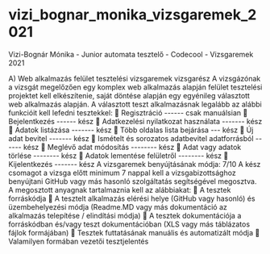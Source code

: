 # vizi_bognar_monika_vizsgaremek_2021

Vizi-Bognár Mónika - Junior automata tesztelő - Codecool - Vizsgaremek 2021


A) Web alkalmazás felület tesztelési vizsgaremek vizsgarész
A vizsgázónak a vizsgát megelőzően egy komplex web alkalmazás alapján felület
tesztelési projektet kell elkészítenie, saját döntése alapján egy egyénileg választott
web alkalmazás alapján.
A választott teszt alkalmazásnak legalább az alábbi funkcióit kell lefedni tesztekkel:
 Regisztráció ------ csak manuálsian
 Bejelentkezés ------ kész
 Adatkezelési nyilatkozat használata ------- kész
 Adatok listázása ------- kész
 Több oldalas lista bejárása --- kész
 Új adat bevitel ------- kész
 Ismételt és sorozatos adatbevitel adatforrásból ------ kész
 Meglévő adat módosítás -------- kész
 Adat vagy adatok törlése -------- kész
 Adatok lementése felületről -------- kész
 Kijelentkezés ------- kész
A vizsgaremek benyújtásának módja:
7/10
A kész csomagot a vizsga előtt minimum 7 nappal kell a vizsgabizottsághoz
benyújtani GitHub vagy más hasonló szolgáltatás segítségével megosztva. A
megosztott anyagnak tartalmaznia kell az alábbiakat:
 A tesztek forráskódja
 A tesztelt alkalmazás elérési helye (GitHub vagy hasonló) és
üzembehelyezési módja (Readme.MD vagy más dokumentáció az
alkalmazás telepítése / elindítási módja)
 A tesztek dokumentációja a forráskódban és/vagy teszt dokumentációban
(XLS vagy más táblázatos fájlok formájában)
 Tesztek futtatásának manuális és automatizált módja
 Valamilyen formában vezetői tesztjelentés
